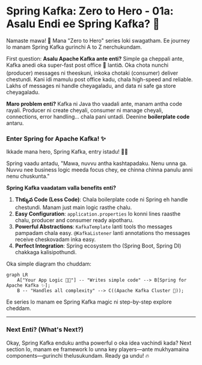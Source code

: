 # Spring Kafka: Zero to Hero - 01a: Asalu Endi ee Spring Kafka? 🤔

Namaste mawa! 🙏 Mana "Zero to Hero" series loki swagatham. Ee journey lo manam Spring Kafka gurinchi A to Z nerchukundam.

First question: **Asalu Apache Kafka ante enti?**
Simple ga cheppali ante, Kafka anedi oka super-fast post office 📮 lantiది. Oka chota nunchi (producer) messages ni theeskuni, inkoka chotaki (consumer) deliver chestundi. Kani idi mamulu post office kadu, chala high-speed and reliable. Lakhs of messages ni handle cheyagaladu, and data ni safe ga store cheyagaladu.

**Maro problem enti?**
Kafka ni Java tho vaadali ante, manam antha code rayali. Producer ni create cheyali, consumer ni manage cheyali, connections, error handling... chala pani untadi. Deenine **boilerplate code** antaru.

### Enter Spring for Apache Kafka! ✨

Ikkade mana hero, Spring Kafka, entry istadu! 🦸‍♂️

Spring vaadu antadu, "Mawa, nuvvu antha kashtapadaku. Nenu unna ga. Nuvvu nee business logic meeda focus chey, ee chinna chinna panulu anni nenu chuskunta."

**Spring Kafka vaadatam valla benefits enti?**

1.  **Thక్కువ Code (Less Code)**: Chala boilerplate code ni Spring eh handle chestundi. Manam just main logic rasthe chalu.
2.  **Easy Configuration**: `application.properties` lo konni lines raasthe chalu, producer and consumer ready aipotharu.
3.  **Powerful Abstractions**: `KafkaTemplate` lanti tools tho messages pampadam chala easy. `@KafkaListener` lanti annotations tho messages receive cheskovadam inka easy.
4.  **Perfect Integration**: Spring ecosystem tho (Spring Boot, Spring DI) chakkaga kalisipothundi.

Oka simple diagram tho chuddam:

```mermaid
graph LR
    A["Your App Logic 👨‍💻"] -- "Writes simple code" --> B[Spring for Apache Kafka ✨];
    B -- "Handles all complexity" --> C((Apache Kafka Cluster 📮));
```

Ee series lo manam ee Spring Kafka magic ni step-by-step explore cheddam.

---

### Next Enti? (What's Next?)

Okay, Spring Kafka enduku antha powerful o oka idea vachindi kada? Next section lo, manam ee framework lo unna key players—ante mukhyamaina components—gurinchi thelusukundam. Ready ga undu! 🔥
